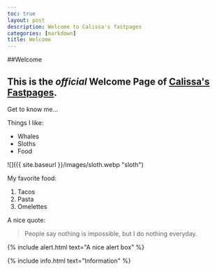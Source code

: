 ```yaml
---
toc: true
layout: post
description: Welcome to Calissa's fastpages
categories: [markdown]
title: Welcome
---
```


##Welcome

This is the *official* **Welcome Page** of [Calissa's Fastpages](https://github.com/CalissaT).
---
Get to know me...

Things I like:

- Whales
- Sloths
- Food

![]({{ site.baseurl }}/images/sloth.webp "sloth")

My favorite food:

1. Tacos
1. Pasta
1. Omelettes 

A nice quote:

> People say nothing is impossible, but I do nothing everyday.

{% include alert.html text="A nice alert box" %}

{% include info.html text="Information" %}
